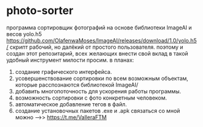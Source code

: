 # photo-sorter
программа сортировщик фотографий на основе библиотеки ImageAI и весов yolo.h5 https://github.com/OlafenwaMoses/ImageAI/releases/download/1.0/yolo.h5/
скрипт рабочий, но далёкий от простого пользователя. поэтому и создан этот репозитарий, всех желающих внести свой вклад в такой удобный инструмент милости просим.
в планах:
  1. создание графического интерфейса.
  2. усовершенствование сортировки по всем возможным объектам, которые расспознаются библиотекой ImageAI/
  3. добавить многопоточность для ускорения работы программы.
  4. возможность сортировки с фото конкретным человеком.
  5. автоматическое добавление тегов в файл.
  6. создание установочных пакетов .exe и .apk
 связаться со мной можно -->> https://t.me/ValleraFTM
 
